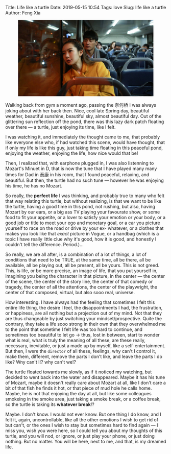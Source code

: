 Title: Life like a turtle
Date: 2019-05-15 10:54
Tags: love
Slug: life like a turtle
Author: Feng Xia

<figure class="col s12">
  <img src="images/beijing.jpg"/>
</figure>

Walking back from gym a moment ago, passing the 奈何桥 I was always
joking about with her back then. Nice, cool late Spring day, beautiful
weather, beautiful sunshine, beautiful sky, almost beautiful day. Out
of the glittering sun reflection off the pond, there was this lazy
dark patch floating over there &mdash; a turtle, just enjoying its
time, like I felt.

I was watching it, and immediately the thought came to me, that
probably like everyone else who, if had watched this scene, would have
thought, that if only my life is like this guy, just taking time
floating in this peaceful pond, enjoying the weather, enjoying the
life, how nice would that be!

Then, I realized that, with earphone plugged in, I was also listenning
to Mozart's Minuet in D, that is now the tune that I have played many
many times for Dad in 泰康 in his room, that I found peaceful,
relaxing, and beautiful. But then, the turtle had no such tune &mdash;
however he was enjoying his time, he has no Mozart.

So really, the **perfect life** I was thinking, and probably true to
many who felt that way relating this turtle, but without realizing, is
that we want to be like the turtle, having a good time in this pond,
not rushing, but also, having Mozart by our ears, or a big ass TV
playing your favourate show, or some food to fit your appetite, or a
lover to satisfy your emotion or your body, or a good job or title to
meet your ego and monetary goal, or a car you picture yourself to race
on the road or drive by your ex- whatever, or a clothes that makes you
look like that _exact_ picture in Vogue, or a handbag (which is a
topic I have really little clue why it's good, how it is good, and
honestly I couldn't tell the difference. Period.)...

So really, we are all after, is a combination of a lot of things, a
lot of conditions that need to be TRUE, at the same time, all be
there, all be available, all be playing out, all be present, all be
yours. This is not greed. This, is life, or be more precise, an image
of life, that you put yourself in, imagining you being the character
in that picture, in the center &mdash; the center of the scene, the
center of the story line, the center of that comedy or tragedy, the
center of all the attentions, the center of the playwright, the center
of that composed, virtual, but also sooo real, universe.

How interesting. I have always had the feeling that sometimes I felt
this entire life thing, the desire I feel, the disappointments I had,
the frustration, or happiness, are all nothing but a projection out of
my mind. Not that they are thus changeable by just switching your
mindset/prospective. Quite the contrary, they take a life sooo strong
in their own that they overwhelmed me to the point that sometime I
felt life was too hard to continue, and sometimes too beautiful to let
go &rarr; thus, lost in between, start to wonder what is real, what is
truly the meaning of all these, are these really, necessary,
inevitable, or just a made up by myself, like a
self-entertainment. But then, I were the `director` of all these,
feelings, why can't I control it, make them, different, remove the
parts I don't like, and leave the parts I do like? Wny can't I!? why
can't we!?

The turtle floated towards me slowly, as if it noticed my watching,
but decided to went back into the water and disappeared. Maybe it has
his tune of Mozart, maybe it doesn't really care about Mozart at all,
like I don't care a bit of that fish he finds it hot, or that piece of
mud hole he calls home. Maybe, he is not that enjoying the day at all,
but like some colleagues smokeing in the smoke area, just taking a
smoke break, or a coffee break, so the turtle is taking its **whatever
break**!?

Maybe. I don't know. I would not ever know. But one thing I do know,
and I felt it, again, uncontrollable, like all the other emotions I
wish to get rid of but can't, or the ones I wish to stay but sometimes
hard to find again &mdash; I miss you, wish you were here, so I could
tell you about my thoughts of this turtle, and you will nod, or
ignore, or just play your phone, or just doing nothing. But no
matter. You will be here, next to me, and that, is my dreamed life.
